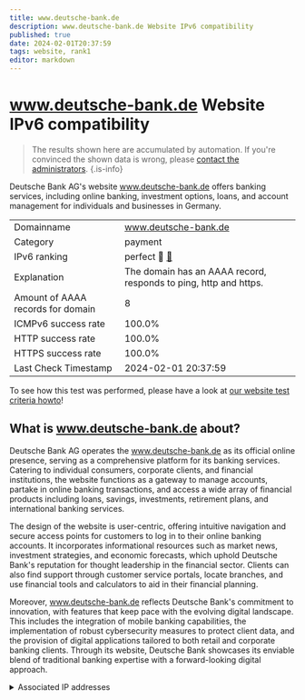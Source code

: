 ```yaml
---
title: www.deutsche-bank.de
description: www.deutsche-bank.de Website IPv6 compatibility
published: true
date: 2024-02-01T20:37:59
tags: website, rank1
editor: markdown
---
```


# www.deutsche-bank.de Website IPv6 compatibility

> The results shown here are accumulated by automation. If you're convinced the shown data is wrong, please [contact the administrators](/howto/chat). 
{.is-info}

Deutsche Bank AG's website www.deutsche-bank.de offers banking services, including online banking, investment options, loans, and account management for individuals and businesses in Germany.


|   |   |
| - | - |
| Domainname | www.deutsche-bank.de
| Category | payment |
| IPv6 ranking | perfect :1st_place_medal: [🔗](/howto/ranking) |
| Explanation | The domain has an AAAA record, responds to ping, http and https. |
| Amount of AAAA records for domain | 8 |
| ICMPv6 success rate | 100.0%|
| HTTP success rate | 100.0% |
| HTTPS success rate | 100.0% |
| Last Check Timestamp | 2024-02-01 20:37:59 |

To see how this test was performed, please have a look at [our website test criteria howto](/howto/testcriteria/website)!


## What is www.deutsche-bank.de about?
Deutsche Bank AG operates the www.deutsche-bank.de as its official online presence, serving as a comprehensive platform for its banking services. Catering to individual consumers, corporate clients, and financial institutions, the website functions as a gateway to manage accounts, partake in online banking transactions, and access a wide array of financial products including loans, savings, investments, retirement plans, and international banking services.

The design of the website is user-centric, offering intuitive navigation and secure access points for customers to log in to their online banking accounts. It incorporates informational resources such as market news, investment strategies, and economic forecasts, which uphold Deutsche Bank's reputation for thought leadership in the financial sector. Clients can also find support through customer service portals, locate branches, and use financial tools and calculators to aid in their financial planning.

Moreover, www.deutsche-bank.de reflects Deutsche Bank's commitment to innovation, with features that keep pace with the evolving digital landscape. This includes the integration of mobile banking capabilities, the implementation of robust cybersecurity measures to protect client data, and the provision of digital applications tailored to both retail and corporate banking clients. Through its website, Deutsche Bank showcases its enviable blend of traditional banking expertise with a forward-looking digital approach.



<details>
<summary>Associated IP addresses</summary>

2600:9000:2315:3400:13:46b5:7d80:93a1

2600:9000:2315:9e00:13:46b5:7d80:93a1

2600:9000:2315:d200:13:46b5:7d80:93a1

2600:9000:2315:a800:13:46b5:7d80:93a1

2600:9000:2315:7800:13:46b5:7d80:93a1

2600:9000:2315:1800:13:46b5:7d80:93a1

2600:9000:2315:f600:13:46b5:7d80:93a1

2600:9000:2315:e800:13:46b5:7d80:93a1

</details>

